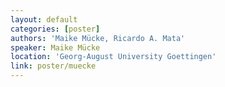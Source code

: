 ```yaml
---
layout: default
categories: [poster]
authors: 'Maike Mücke, Ricardo A. Mata'
speaker: Maike Mücke 
location: 'Georg-August University Goettingen'
link: poster/muecke
---
```


